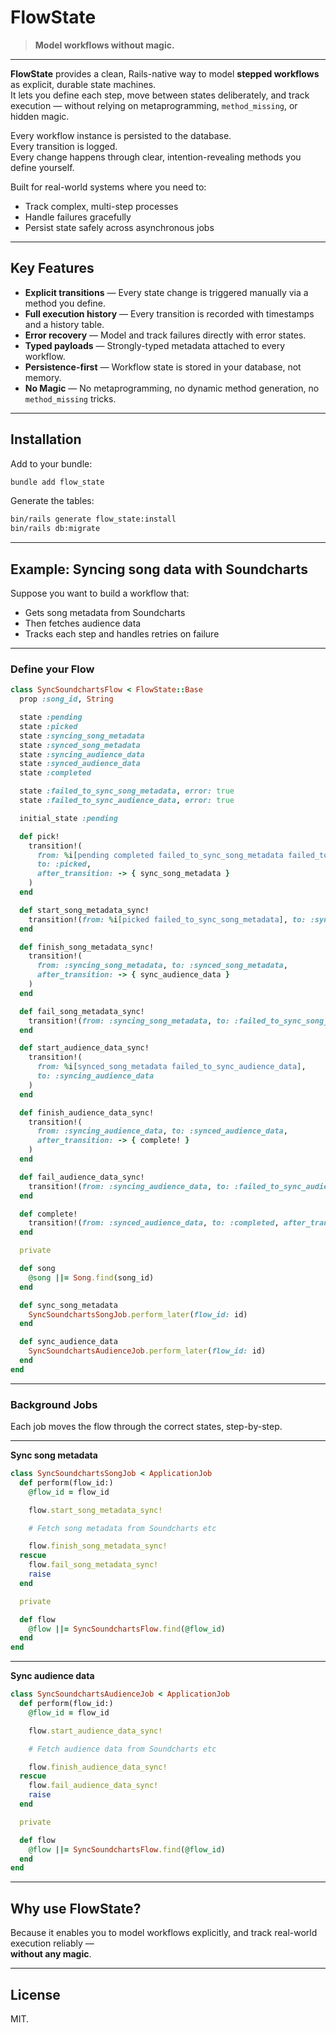 # FlowState

> **Model workflows without magic.**

---

**FlowState** provides a clean, Rails-native way to model **stepped workflows** as explicit, durable state machines.  
It lets you define each step, move between states deliberately, and track execution — without relying on metaprogramming, `method_missing`, or hidden magic.

Every workflow instance is persisted to the database.  
Every transition is logged.  
Every change happens through clear, intention-revealing methods you define yourself.

Built for real-world systems where you need to:
- Track complex, multi-step processes
- Handle failures gracefully
- Persist state safely across asynchronous jobs

---

## Key Features

- **Explicit transitions** — Every state change is triggered manually via a method you define.
- **Full execution history** — Every transition is recorded with timestamps and a history table.
- **Error recovery** — Model and track failures directly with error states.
- **Typed payloads** — Strongly-typed metadata attached to every workflow.
- **Persistence-first** — Workflow state is stored in your database, not memory.
- **No Magic** — No metaprogramming, no dynamic method generation, no `method_missing` tricks.

---

## Installation

Add to your bundle:

```bash
bundle add flow_state
```

Generate the tables:

```bash
bin/rails generate flow_state:install
bin/rails db:migrate
```

---

## Example: Syncing song data with Soundcharts

Suppose you want to build a workflow that:
- Gets song metadata from Soundcharts
- Then fetches audience data
- Tracks each step and handles retries on failure

---

### Define your Flow

```ruby
class SyncSoundchartsFlow < FlowState::Base
  prop :song_id, String

  state :pending
  state :picked
  state :syncing_song_metadata
  state :synced_song_metadata
  state :syncing_audience_data
  state :synced_audience_data
  state :completed

  state :failed_to_sync_song_metadata, error: true
  state :failed_to_sync_audience_data, error: true

  initial_state :pending

  def pick!
    transition!(
      from: %i[pending completed failed_to_sync_song_metadata failed_to_sync_audience_data],
      to: :picked,
      after_transition: -> { sync_song_metadata }
    )
  end

  def start_song_metadata_sync!
    transition!(from: %i[picked failed_to_sync_song_metadata], to: :syncing_song_metadata)
  end

  def finish_song_metadata_sync!
    transition!(
      from: :syncing_song_metadata, to: :synced_song_metadata,
      after_transition: -> { sync_audience_data }
    )
  end

  def fail_song_metadata_sync!
    transition!(from: :syncing_song_metadata, to: :failed_to_sync_song_metadata)
  end

  def start_audience_data_sync!
    transition!(
      from: %i[synced_song_metadata failed_to_sync_audience_data], 
      to: :syncing_audience_data
    )
  end

  def finish_audience_data_sync!
    transition!(
      from: :syncing_audience_data, to: :synced_audience_data,
      after_transition: -> { complete! }
    )
  end

  def fail_audience_data_sync!
    transition!(from: :syncing_audience_data, to: :failed_to_sync_audience_data)
  end

  def complete!
    transition!(from: :synced_audience_data, to: :completed, after_transition: -> { destroy })
  end

  private

  def song
    @song ||= Song.find(song_id)
  end

  def sync_song_metadata
    SyncSoundchartsSongJob.perform_later(flow_id: id)
  end

  def sync_audience_data
    SyncSoundchartsAudienceJob.perform_later(flow_id: id)
  end
end
```

---

### Background Jobs

Each job moves the flow through the correct states, step-by-step.

---

**Sync song metadata**

```ruby
class SyncSoundchartsSongJob < ApplicationJob
  def perform(flow_id:)
    @flow_id = flow_id

    flow.start_song_metadata_sync!

    # Fetch song metadata from Soundcharts etc

    flow.finish_song_metadata_sync!
  rescue
    flow.fail_song_metadata_sync!
    raise
  end

  private

  def flow
    @flow ||= SyncSoundchartsFlow.find(@flow_id)
  end
end
```

---

**Sync audience data**

```ruby
class SyncSoundchartsAudienceJob < ApplicationJob
  def perform(flow_id:)
    @flow_id = flow_id

    flow.start_audience_data_sync!

    # Fetch audience data from Soundcharts etc

    flow.finish_audience_data_sync!
  rescue
    flow.fail_audience_data_sync!
    raise
  end

  private

  def flow
    @flow ||= SyncSoundchartsFlow.find(@flow_id)
  end
end
```

---

## Why use FlowState?

Because it enables you to model workflows explicitly,
and track real-world execution reliably —  
**without any magic**.

---

## License

MIT.
